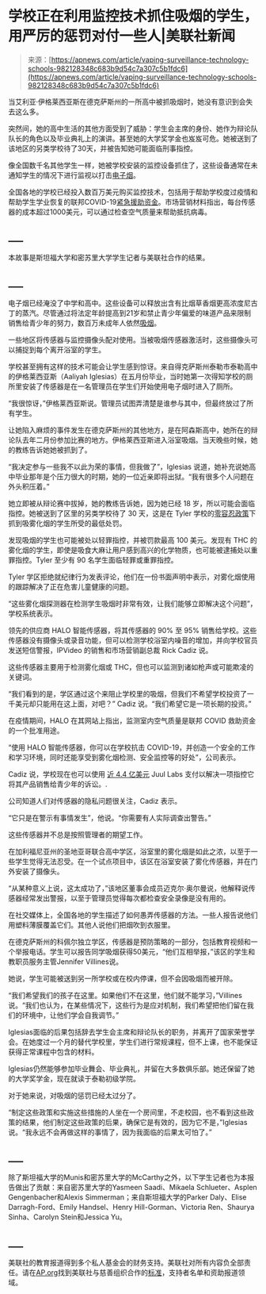 <!--yml

类别：未分类

日期：2024年5月27日15:15:31

-->

# 学校正在利用监控技术抓住吸烟的学生，用严厉的惩罚对付一些人|美联社新闻

> 来源：[https://apnews.com/article/vaping-surveillance-technology-schools-982128348c683b9d54c7a307c5b1fdc6](https://apnews.com/article/vaping-surveillance-technology-schools-982128348c683b9d54c7a307c5b1fdc6)

当艾利亚·伊格莱西亚斯在德克萨斯州的一所高中被抓吸烟时，她没有意识到会失去这么多。

突然间，她的高中生活的其他方面受到了威胁：学生会主席的身份、她作为辩论队队长的角色以及毕业典礼上的演讲。甚至她的大学奖学金也岌岌可危。她被送到了该地区的另类学校待了30天，并被告知她可能面临刑事指控。

像全国数千名其他学生一样，她被学校安装的监控设备抓住了，这些设备通常在未通知学生的情况下进行监视以打击[电子烟](https://apnews.com/article/smoking-vaping-surgeon-general-db81e873c256e38433734e86d6a50f7e)。

全国各地的学校已经投入数百万美元购买监控技术，包括用于帮助学校度过疫情和帮助学生学业恢复的联邦COVID-19[紧急援助资金](https://apnews.com/article/school-construction-covid-stimulus-money-29ffa0a888d3a62d7cd0e72a63c18c59)。市场营销材料指出，每台传感器的成本超过1000美元，可以通过检查空气质量来帮助抵抗病毒。

## ___

本故事是斯坦福大学和密苏里大学学生记者与美联社合作的结果。

## ___

电子烟已经淹没了中学和高中。这些设备可以释放出含有比烟草香烟更高浓度尼古丁的蒸汽。尽管通过将法定年龄提高到21岁和禁止青少年偏爱的味道产品来限制销售给青少年的努力，数百万未成年人依然[吸烟](https://apnews.com/article/teen-vaping-smoking-cdc-survey-d1f44bd3d8df6960215a14454f5e2e6e)。

一些地区将传感器与监控摄像头配对使用。当被吸烟传感器激活时，这些摄像头可以捕捉到每个离开浴室的学生。

学校甚至拥有这样的技术可能会让学生感到惊讶。来自得克萨斯州泰勒市泰勒高中的伊格莱西亚斯（Aaliyah Iglesias）在五月份毕业，当时她第一次得知学校的厕所里安装了传感器是在一名管理员在学生们开始使用电子烟时进入了厕所。

“我很惊讶，”伊格莱西亚斯说。管理员试图弄清楚是谁参与其中，但最终放过了所有学生。

让她陷入麻烦的事件发生在德克萨斯州的其他地方，是在阿森斯高中，她所在的辩论队去年二月份参加比赛的地方。伊格莱西亚斯进入浴室吸烟。当天晚些时候，她的教练告诉她她被抓到了。

“我决定参与一些我不以此为荣的事情，但我做了”，Iglesias 说道，她补充说她高中毕业那年是个压力很大的时期，她的一位近亲即将出狱。“我有很多个人问题在外头积压着。”

她立即被从辩论赛中拔掉，她的教练告诉她，因为她已经 18 岁，所以可能会面临指控。她被送到了区里的另类学校待了 30 天，这是在 Tyler 学校的[零容忍政策](https://www.youtube.com/watch?v=g7scG5qjC0M)下抓到吸雾化烟的学生所受的最低处罚。

发现吸烟的学生也可能被处以轻罪指控，并被罚款最高 100 美元。发现有 THC 的雾化烟的学生，即使是吸食大麻让用户感到高兴的化学物质，也可能被逮捕处以重罪指控。Tyler 至少有 90 名学生面临轻罪或重罪指控。

Tyler 学区拒绝就纪律行为发表评论，他们在一份书面声明中表示，对雾化烟使用的跟踪解决了正在危害儿童健康的问题。

“这些雾化烟探测器在检测学生吸烟时非常有效，让我们能够立即解决这个问题”，学校系统表示。

领先的供应商 HALO 智能传感器，将其传感器的 90% 至 95% 销售给学校。这些传感器没有摄像头或录音功能，但可以检测学校浴室内噪音的增加，并向学校官员发送短信警报，IPVideo 的销售和市场营销副总裁 Rick Cadiz 说。

这些传感器主要用于检测雾化烟或 THC，但也可以监测到诸如枪声或可能欺凌的关键词。

“我们看到的是，学区通过这个来阻止学校里的吸烟，但我们不希望学校投资了一千美元却只能用在这上面，对吧？” Cadiz 说。“我们希望它是一项长期的投资。”

在疫情期间，HALO 在其网站上指出，监测室内空气质量是联邦 COVID 救助资金的一个批准用途。

“使用 HALO 智能传感器，你可以在学校抗击 COVID-19，并创造一个安全的工作和学习环境，同时还能享受到雾化烟检测、安全监控等的好处”，公司表示。

Cadiz 说，学校现在也可以使用 [近 4.4 亿美元](https://apnews.com/article/science-health-lawsuits-connecticut-fce3fe4f92066a9068cf505ed1fb63b0) Juul Labs 支付以解决一项指控它将其产品销售给青少年的诉讼。.

公司知道人们对传感器的隐私问题很关注，Cadiz 表示。

“它只是在警示有事情发生”，他说。“你需要有人实际调查出警告。”

这些传感器并不总是按照管理者的期望工作。

在加利福尼亚州的圣地亚哥联合高中学区，浴室里的雾化烟是如此之浓，以至于一些学生觉得无法忍受。在一个试点项目中，该区在浴室安装了雾化传感器，并在门外安装了摄像头。

“从某种意义上说，这太成功了，”该地区董事会成员迈克尔·奥尔曼说，他解释说传感器经常发出警报，以至于管理员觉得每次都检查安全录像是没有用的。

在社交媒体上，全国各地的学生描述了如何愚弄传感器的方法。一些人报告说他们用塑料薄膜覆盖它们。其他人说他们把烟吹到衣服里。

在德克萨斯州的科佩尔独立学区，传感器是预防策略的一部分，包括教育视频和一个举报电话。学生可以报告同学吸烟获得50美元，“他们互相举报，”该区的学生和教职员服务主管Jennifer Villines说。

她说，学生可能被送到另一所学校或在校内停课，但不会因吸烟而被开除。

“我们希望我们的孩子在这里。如果他们不在这里，他们就不能学习，”Villines说。“我们也认为，在某些情况下，这些行为是应对机制，我们希望把他们留在我们的环境中，让他们学会自我调节。”

Iglesias面临的后果包括辞去学生会主席和辩论队长的职务，并离开了国家荣誉学会。在她度过一个月的替代学校里，学生们进行常规课程，但不上课，也不能保证获得正常课程中包含的材料。

Iglesias仍然能够参加毕业舞会、毕业典礼，并留在大多数俱乐部。她还保留了她的大学奖学金，现在就读于泰勒初级学院。

对于她来说，对吸烟的惩罚已经太过分了。

“制定这些政策和实施这些措施的人坐在一个房间里，不走校园，也不看到这些政策的结果，他们制定这些政策的后果，确保它是有效的，因为它不是，”Iglesias说。“我永远不会再做这样的事情了，因为我面临的后果太可怕了。”

## ___

除了斯坦福大学的Munis和密苏里大学的McCarthy之外，以下学生记者也为本报告做出了贡献：来自密苏里大学的Yasmeen Saadi、Mikaela Schlueter、Asplen Gengenbacher和Alexis Simmerman；来自斯坦福大学的Parker Daly、Elise Darragh-Ford、Emily Handsel、Henry Hill-Gorman、Victoria Ren、Shaurya Sinha、Carolyn Stein和Jessica Yu。

## ___

美联社的教育报道得到多个私人基金会的财务支持。美联社对所有内容负全部责任。请在[AP.org](https://www.ap.org/discover/Supporting-AP)找到美联社与慈善组织合作的[标准](https://www.ap.org/about/standards-for-working-with-outside-groups/)，支持者名单和资助报道领域。
